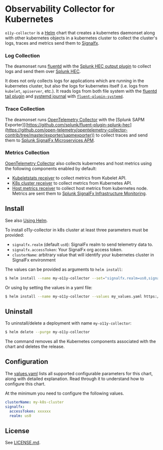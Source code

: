 # Observability Collector for Kubernetes

`o11y-collector` is a [Helm](https://github.com/kubernetes/helm) chart that
creates a kubernetes daemonset along with other kubernetes objects in a
kubernetes cluster to collect the cluster's logs, traces and metrics send them to
[Signalfx](https://www.signalfx.com/).

### Log Collection

The deamonset runs [fluentd](https://www.fluentd.org/) with the
[Splunk HEC output plugin](https://github.com/splunk/fluent-plugin-splunk-hec)
to collect logs and send them over
[Splunk HEC](http://docs.splunk.com/Documentation/Splunk/7.1.0/Data/AboutHEC).

It does not only collects logs for applications which are running in the
kubernetes cluster, but also the logs for kubernetes itself (i.e. logs from
`kubelet`, `apiserver`, etc.). It reads logs from both file system with the
[fluentd tail plugin](https://docs.fluentd.org/v1.0/articles/in_tail) and
[systemd journal](http://0pointer.de/blog/projects/journalctl.html) with
[`fluent-plugin-systemd`](https://github.com/reevoo/fluent-plugin-systemd).

### Trace Collection

The deamonset runs [OpenTelemetry Collector](https://github.com/open-telemetry/opentelemetry-collector/) with the
[Splunk SAPM Exporter][(https://github.com/splunk/fluent-plugin-splunk-hec](https://github.com/open-telemetry/opentelemetry-collector-contrib/tree/master/exporter/sapmexporter))
to collect traces and send them to
[Splunk SignalFx Microservices APM](https://www.splunk.com/en_us/software/microservices-apm.html).

### Metrics Collection

[OpenTelemetry Collector](https://github.com/open-telemetry/opentelemetry-collector/) also collects kubernetes and host 
metrics using the following components enabled by default:
- [Kubeletstats receiver](https://github.com/open-telemetry/opentelemetry-collector-contrib/tree/master/receiver/kubeletstatsreceiver) 
to collect metrics from Kubelet API.
- [K8s cluster receiver](https://github.com/open-telemetry/opentelemetry-collector-contrib/tree/master/receiver/k8sclusterreceiver) 
to collect metrics from Kubernetes API.
- [Host metrics receiver](https://github.com/open-telemetry/opentelemetry-collector/tree/master/receiver/hostmetricsreceiver) 
to collect host metrics from kubernetes node.
Metrics are sent them to
[Splunk SignalFx Infrastructure Monitoring](https://www.splunk.com/en_us/software/infrastructure-monitoring.html).

## Install

See also [Using Helm](https://docs.helm.sh/using_helm/#using-helm).

To install o11y-collector in k8s cluster at least three parameters must be provided:
- `signalfx.realm` (default `us0`): SignalFx realm to send telemetry data to.
- `signalfx.accessToken`: Your SignalFx org access token.
- `clusterName`: arbitrary value that will identify your kubernetes cluster in SignalFx environment

The values can be provided as arguments to `helm install`:

```bash
$ helm install --name my-o11y-collector --set="signalfx.realm=us0,signalfx.accessToken=xxxxxx,clusterName=my-cluster" https://github.com/signalfx/o11y-collector-for-kubernetes/releases/download/0.1.0/o11y-collector-for-kubernetes-0.1.0.tgz
```

Or using by setting the values in a yaml file:

```bash
$ helm install --name my-o11y-collector --values my_values.yaml https://github.com/signalfx/o11y-collector-for-kubernetes/releases/download/0.1.0/o11y-collector-for-kubernetes-0.1.0.tgz
```

## Uninstall

To uninstall/delete a deployment with name `my-o11y-collector`:

```bash
$ helm delete --purge my-o11y-collector
```

The command removes all the Kubernetes components associated with the chart and
deletes the release.

## Configuration

The [values.yaml](https://github.com/signalfx/o11y-collector-for-kubernetes/helm-charts/o11y-collector-for-kubernetes/values.yaml) lists all supported configurable parameters for
this chart, along with detailed explanation. Read through it to understand how
to configure this chart.

At the minimum you need to configure the following values.

```yaml
clusterName: my-k8s-cluster
signalfx:
  accessToken: xxxxxx
  realm: us0
```

## License ##

See [LICENSE.md](LICENSE.md).
